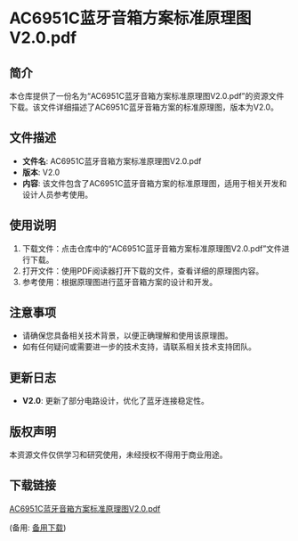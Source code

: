 # AC6951C蓝牙音箱方案标准原理图V2.0.pdf

## 简介
本仓库提供了一份名为“AC6951C蓝牙音箱方案标准原理图V2.0.pdf”的资源文件下载。该文件详细描述了AC6951C蓝牙音箱方案的标准原理图，版本为V2.0。

## 文件描述
- **文件名**: AC6951C蓝牙音箱方案标准原理图V2.0.pdf
- **版本**: V2.0
- **内容**: 该文件包含了AC6951C蓝牙音箱方案的标准原理图，适用于相关开发和设计人员参考使用。

## 使用说明
1. 下载文件：点击仓库中的“AC6951C蓝牙音箱方案标准原理图V2.0.pdf”文件进行下载。
2. 打开文件：使用PDF阅读器打开下载的文件，查看详细的原理图内容。
3. 参考使用：根据原理图进行蓝牙音箱方案的设计和开发。

## 注意事项
- 请确保您具备相关技术背景，以便正确理解和使用该原理图。
- 如有任何疑问或需要进一步的技术支持，请联系相关技术支持团队。

## 更新日志
- **V2.0**: 更新了部分电路设计，优化了蓝牙连接稳定性。

## 版权声明
本资源文件仅供学习和研究使用，未经授权不得用于商业用途。

## 下载链接
[AC6951C蓝牙音箱方案标准原理图V2.0.pdf](https://pan.quark.cn/s/f6b6d0f69c91) 

(备用: [备用下载](https://pan.baidu.com/s/1YhhWkDoXr2zeeJ1Hp-P9tQ?pwd=1234))
